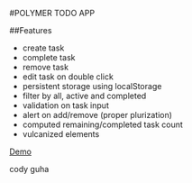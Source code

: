 #POLYMER TODO APP

##Features

* create task
* complete task
* remove task
* edit task on double click
* persistent storage using localStorage
* filter by all, active and completed
* validation on task input
* alert on add/remove (proper plurization)
* computed remaining/completed task count
* vulcanized elements

[Demo](http://codyguha.github.io/todo-app/)

cody guha